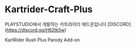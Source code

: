 # Kartrider-Craft-Plus
PLAYSTUDIO에서 개발하는 카트라이더 애드온입니다 
[DISCORD] (https://discord.gg/H62tk5w)

KartRider Rush Plus Parody Add-on
